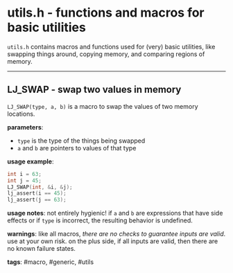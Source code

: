 # utils.h - functions and macros for basic utilities
`utils.h` contains macros and functions used for (very) basic utilities, like swapping things around, copying memory, and comparing regions of memory.

---

## LJ_SWAP - swap two values in memory
`LJ_SWAP(type, a, b)` is a macro to swap the values of two memory locations.

**parameters**: 
- `type` is the type of the things being swapped
- `a` and `b` are pointers to values of that type

**usage example**:

```c
int i = 63;
int j = 45;
LJ_SWAP(int, &i, &j);
lj_assert(i == 45);
lj_assert(j == 63);
```

**usage notes**: not entirely hygienic! if `a` and `b` are expressions that have side effects or if `type` is incorrect, the resulting behavior is undefined.

**warnings**: like all macros, *there are no checks to guarantee inputs are valid*. use at your own risk. on the plus side, if all inputs are valid, then there are no known failure states.

**tags**: #macro, #generic, #utils
